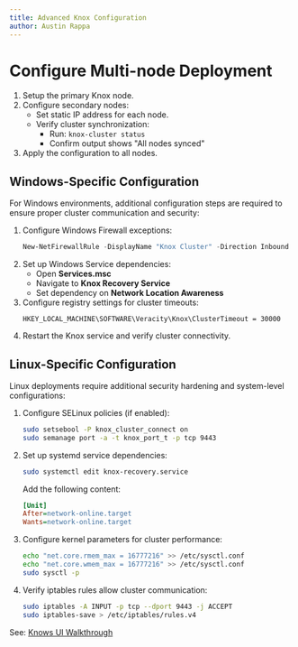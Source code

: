 ```yaml
---
title: Advanced Knox Configuration
author: Austin Rappa
---
```


# Configure Multi-node Deployment

1. Setup the primary Knox node.
1. Configure secondary nodes:
    - Set static IP address for each node.
    - Verify cluster synchronization:
        - Run: `knox-cluster status`
        - Confirm output shows "All nodes synced"
1. Apply the configuration to all nodes.

## Windows-Specific Configuration

For Windows environments, additional configuration steps are required to ensure proper cluster communication and security:

1. Configure Windows Firewall exceptions:
   ```powershell
   New-NetFirewallRule -DisplayName "Knox Cluster" -Direction Inbound -Protocol TCP -LocalPort 9443,8080
   ```
2. Set up Windows Service dependencies:
   - Open **Services.msc**
   - Navigate to **Knox Recovery Service**
   - Set dependency on **Network Location Awareness**
3. Configure registry settings for cluster timeouts:
   ```
   HKEY_LOCAL_MACHINE\SOFTWARE\Veracity\Knox\ClusterTimeout = 30000
   ```
4. Restart the Knox service and verify cluster connectivity.

## Linux-Specific Configuration

Linux deployments require additional security hardening and system-level configurations:

1. Configure SELinux policies (if enabled):
   ```bash
   sudo setsebool -P knox_cluster_connect on
   sudo semanage port -a -t knox_port_t -p tcp 9443
   ```
2. Set up systemd service dependencies:
   ```bash
   sudo systemctl edit knox-recovery.service
   ```
   Add the following content:
   ```ini
   [Unit]
   After=network-online.target
   Wants=network-online.target
   ```
3. Configure kernel parameters for cluster performance:
   ```bash
   echo "net.core.rmem_max = 16777216" >> /etc/sysctl.conf
   echo "net.core.wmem_max = 16777216" >> /etc/sysctl.conf
   sudo sysctl -p
   ```
4. Verify iptables rules allow cluster communication:
   ```bash
   sudo iptables -A INPUT -p tcp --dport 9443 -j ACCEPT
   sudo iptables-save > /etc/iptables/rules.v4
   ```

See: [Knows UI Walkthrough](knox-ui-walkthrough.md "Walkthrough")